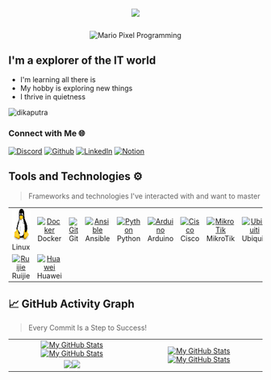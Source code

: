<!-- https://rahuldkjain.github.io/gh-profile-readme-generator/ -->

<!-- Created Typing Gif -->
<!-- src=https://readme-typing-svg.herokuapp.com -->
<h5 align="center">
  <img 
    src="https://readme-typing-svg.herokuapp.com/?font=Righteous&duration=4500&color=0071EF&width=500&height=40&center=true&lines=Hello+from+the+open-source+Universe!+🌏;I'm+Dika+Aditya+Putra+👋🏻;"/>
</h5>

<!-- Banner -->
<!-- src=https://github.com/Anmol-Baranwal/Cool-GIFs-For-GitHub/blob/main/README.md#awesome-banners -->
<p align="center">
  <img align="center" alt="Mario Pixel Programming" width="900" src="https://user-images.githubusercontent.com/74038190/225813708-98b745f2-7d22-48cf-9150-083f1b00d6c9.gif">
</p>

<!-- Bio -->
## I'm a explorer of the IT world
- I'm learning all there is
- My hobby is exploring new things
- I thrive in quietness

<!-- Profile Views Github -->
<!-- src=https://github.com/antonkomarev/github-profile-views-counter -->
<p align="left"> <img src="https://komarev.com/ghpvc/?username=dikanappoleonz&label=Profile%20views&color=0e75b6&style=flat-square" alt="dikaputra" /></p>

<!-- Contact Me -->
<!-- src-color=https://www.colorhexa.com/ -->
<h3 align="left">Connect with Me 🌐</h3>
<p align="left">
  <!-- Discord -->
  <a href="https://discord.com/invite/3K5sD3T5"><img src="https://img.shields.io/static/v1?logo=discord&label=&message=Discord&color=36393f&style=flat-square" alt="Discord"></a>
  <!-- Github -->
  <a href=""><img src="https://img.shields.io/static/v1?logo=github&label=&message=Github&color=36393f&style=flat-square" alt="Github"></a>
  <!-- LinkedIn -->
  <a href="https://www.linkedin.com/in/dika-aditya-putra-b92756251/"><img src="https://img.shields.io/static/v1?logo=linkedin&label=&message=LinkedIn&color=1261ff&style=flat-square" alt="LinkedIn"></a>
  <!-- Notion -->
   <a href="https://ringed-single-6e8.notion.site/Dika-Aditya-Putra-bef45a342c094222a65071901b277c6d"><img src="https://img.shields.io/static/v1?logo=notion&label=&message=Notion&color=36393f&style=flat-square" alt="Notion"></a>
</p>

<!-- Hard Skill -->
<!-- source-gif -->
<!-- src=https://techstack-generator.vercel.app/ -->
<!-- Convert to SVG -->
<!-- src=https://svgur.com/ -->
## Tools and Technologies ⚙️
> Frameworks and technologies I've interacted with and want to master
<table align="center">
<!-- #1 -->
  <tr>
    <td align="center" width="96">
      <a href="https://www.linux.org/">
        <img
          src="https://raw.githubusercontent.com/devicons/devicon/master/icons/linux/linux-original.svg"
          alt="Linux"
          width="65"
          height="65"
        />
      </a>
      <br />Linux
    </td>
    <td align="center" width="96">
      <a href="https://www.docker.com/">
        <img
          src="https://techstack-generator.vercel.app/docker-icon.svg"
          width="65"
          height="65"
          alt="Docker"
        />
      </a>
      <br />Docker
    </td>
    <td align="center" width="96">
      <a href="https://git-scm.com/">
        <img
          src="https://www.vectorlogo.zone/logos/git-scm/git-scm-icon.svg"
          width="65"
          height="65"
          alt="Git"
        />
      </a>
      <br />Git
    </td>
    <td align="center" width="96">
      <a href="https://docs.ansible.com/">
        <img
          src="https://svgshare.com/i/19qS.svg"
          alt="Ansible"
          width="65"
          height="65"
        />
      </a>
      <br />Ansible
    </td>
    <td align="center" width="96">
      <a href="https://www.python.org">
        <img
          src="https://skillicons.dev/icons?i=python"
          alt="Python"
          width="65"
          height="65"
        />
      </a>
      <br />Python
    </td>
    <td align="center" width="96">
      <a href="https://www.arduino.cc/">
        <img
          src="https://skillicons.dev/icons?i=arduino"
          alt="Arduino"
          width="65"
          height="65"
        />
      </a>
      <br />Arduino
    </td>
    <td align="center" width="96">
      <a href="https://www.cisco.com/">
        <img
          src="https://svgshare.com/i/19oC.svg"
          alt="Cisco"
          width="65"
          height="65"
        />
      </a>
      <br />Cisco
    </td>
    <td align="center" width="96">
      <a href="https://mikrotik.com/">
        <img
          src="https://svgshare.com/i/19pz.svg"
          alt="MikroTik"
          width="65"
          height="65"
        />
      </a>
      <br />MikroTik
    </td>
    <td align="center" width="96">
      <a href="https://ui.com/wifi">
        <img
          src="https://svgshare.com/i/19qb.svg"
          alt="Ubiquiti"
          width="65"
          height="65"
        />
      </a>
      <br />Ubiquiti
    </td>
  </tr>

<!-- #2 -->
  <tr>
    <td align="center" width="96">
      <a href="https://www.ruijienetworks.com/">
        <img
          src="https://svgshare.com/i/19qu.svg"
          alt="Ruijie"
          width="65"
          height="65"
        />
      </a>
      <br />Ruijie
    </td>
    <td align="center" width="96">
      <a href="https://www.ruijienetworks.com/">
        <img
          src="https://svgshare.com/i/19q2.svg"
          alt="Huawei"
          width="65"
          height="65"
        />
      </a>
      <br />Huawei
    </td>
  </tr>
</table>

<!-- Stats -->
## 📈 GitHub Activity Graph
> Every Commit Is a Step to Success!
<table align="center">
    <tr>
        <td align="center"><a href="https://github.com/dikanappoleonz#gh-light-mode-only"><img src="https://github-readme-stats.vercel.app/api?username=dikanappoleonz&show_icons=true&theme=default&include_all_commits=true#gh-light-mode-only" alt="My GitHub Stats"/></a><a href="https://github.com/dikanappoleonz#gh-dark-mode-only"><img src="https://github-readme-stats.vercel.app/api?username=dikanappoleonz&show_icons=true&theme=algolia&include_all_commits=true#gh-dark-mode-only" alt="My GitHub Stats"/></a></td>
        <td rowspan="2" align="center"><a href="https://github.com/dikanappoleonz#gh-light-mode-only"><img src="https://github-readme-stats.vercel.app/api/top-langs/?username=dikanappoleonz&theme=default&langs_count=8#gh-light-mode-only" alt="My GitHub Stats"/></a><a href="https://github.com/dikanappoleonz#gh-dark-mode-only"><img src="https://github-readme-stats.vercel.app/api/top-langs/?username=dikanappoleonz&theme=algolia&langs_count=8#gh-dark-mode-only" alt="My GitHub Stats"/></a></td>
    </tr>
    <tr>
        <td align="center"><a href="https://github.com/dikanappoleonz#gh-light-mode-only"><img src="https://github-readme-streak-stats.herokuapp.com/?user=dikanappoleonz&theme=default"/></a><a href="https://github.com/dikanappoleonz#gh-dark-mode-only"><img src="https://github-readme-streak-stats.herokuapp.com/?user=dikanappoleonz&theme=algolia"/></a></td>
    </tr>
</table>
<!--
<p align="center">
  <img align="center"
        src="https://github-readme-stats.vercel.app/api/top-langs?username=dikanappoleonz&show_icons=true&theme=algolia&locale=en&layout=compact"
        alt="dikaputra" />
</p>
<p align="center">&nbsp;
  <img align="center"
        src="https://github-readme-stats.vercel.app/api?username=dikanappoleonz&theme=algolia&show_icons=true&locale=en"
        alt="dikaputra" />
</p>
<p align="center">
  <img align="center" src="https://github-readme-streak-stats.herokuapp.com/?user=dikanappoleonz&theme=algolia&" alt="dikaputra" />
</p> -->
